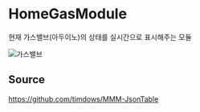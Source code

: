 # HomeGasModule
현재 가스밸브(아두이노)의 상태를 실시간으로 표시해주는 모듈

![가스밸브](https://user-images.githubusercontent.com/71610969/122235054-56e52080-cef8-11eb-9b34-6d9e9a02753e.png)

## Source
https://github.com/timdows/MMM-JsonTable
